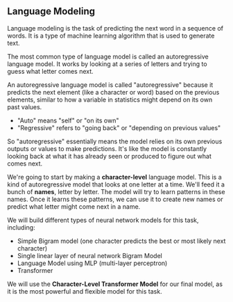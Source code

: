 
<script src="https://cdnjs.cloudflare.com/ajax/libs/mathjax/2.7.5/MathJax.js?config=TeX-MML-AM_CHTML" async></script>
<script type="text/x-mathjax-config">
MathJax.Hub.Config({
    tex2jax: {
        inlineMath: [['$','$'], ['\(','\)']],
        processEscapes: true
    }
});
</script>
## Language Modeling

Language modeling is the task of predicting the next word in a sequence of words. It is a type of machine learning algorithm that is used to generate text.

The most common type of language model is called an autoregressive language model. It works by looking at a series of letters and trying to guess what letter comes next.

An autoregressive language model is called "autoregressive" because it predicts the next element (like a character or word) based on the previous elements, similar to how a variable in statistics might depend on its own past values.

  - "Auto" means "self" or "on its own"
  - "Regressive" refers to "going back" or "depending on previous values"
  
So "autoregressive" essentially means the model relies on its own previous outputs or values to make predictions. It's like the model is constantly looking back at what it has already seen or produced to figure out what comes next.

We're going to start by making a **character-level** language model. This is a kind of autoregressive model that looks at one letter at a time. We'll feed it a bunch of **names**, letter by letter. The model will try to learn patterns in these names. Once it learns these patterns, we can use it to create new names or predict what letter might come next in a name.

We will build different types of neural network models for this task, including:
  - Simple Bigram model (one character predicts the best or most likely next character)
  - Single linear layer of neural network Bigram Model
  - Language Model using MLP (multi-layer perceptron)
  - Transformer

We will use the **Character-Level Transformer Model** for our final model, as it is the most powerful and flexible model for this task.
